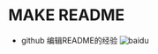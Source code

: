 # MAKE README
* github 编辑README的经验
![baidu](https://t12.baidu.com/it/u=3540691340,441273839&fm=175&app=25&f=JPEG?w=590&h=350&s=1E8B874500427F477405982503004061 "百度logo")  

